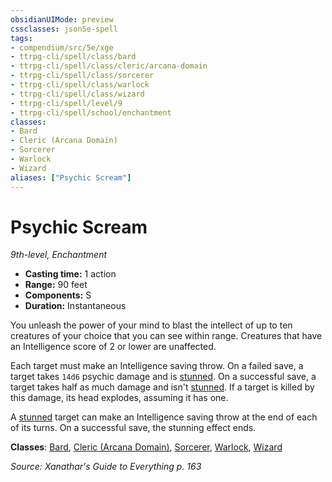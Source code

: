 ```yaml
---
obsidianUIMode: preview
cssclasses: json5e-spell
tags:
- compendium/src/5e/xge
- ttrpg-cli/spell/class/bard
- ttrpg-cli/spell/class/cleric/arcana-domain
- ttrpg-cli/spell/class/sorcerer
- ttrpg-cli/spell/class/warlock
- ttrpg-cli/spell/class/wizard
- ttrpg-cli/spell/level/9
- ttrpg-cli/spell/school/enchantment
classes:
- Bard
- Cleric (Arcana Domain)
- Sorcerer
- Warlock
- Wizard
aliases: ["Psychic Scream"]
---
```

# Psychic Scream
*9th-level, Enchantment*  

- **Casting time:** 1 action
- **Range:** 90 feet
- **Components:** S
- **Duration:** Instantaneous

You unleash the power of your mind to blast the intellect of up to ten creatures of your choice that you can see within range. Creatures that have an Intelligence score of 2 or lower are unaffected.

Each target must make an Intelligence saving throw. On a failed save, a target takes `14d6` psychic damage and is [stunned](/3-Mechanics/CLI/rules/conditions.md#stunned). On a successful save, a target takes half as much damage and isn't [stunned](/3-Mechanics/CLI/rules/conditions.md#stunned). If a target is killed by this damage, its head explodes, assuming it has one.

A [stunned](/3-Mechanics/CLI/rules/conditions.md#stunned) target can make an Intelligence saving throw at the end of each of its turns. On a successful save, the stunning effect ends.

**Classes**: [Bard](/3-Mechanics/CLI/classes/bard.md), [Cleric (Arcana Domain)](/3-Mechanics/CLI/classes/cleric-arcana-domain-scag.md), [Sorcerer](/3-Mechanics/CLI/classes/sorcerer.md), [Warlock](/3-Mechanics/CLI/classes/warlock.md), [Wizard](/3-Mechanics/CLI/classes/wizard.md)

*Source: Xanathar's Guide to Everything p. 163*